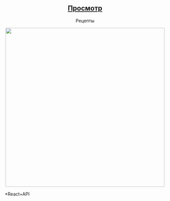 <div align='center'>
   <h2><a href='https://shop-clothes-shop.netlify.app/shop'>Просмотр</a></h2>
   <p>Рецепты</p>
   <img width='500px' src='https://cdn.glitch.global/7c6a18ce-0c28-4fa9-bb89-9a59af144581/Component%203.png?v=1665838253565'/>
</div>
<p>*React+API</p>
